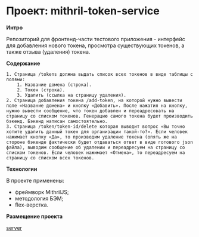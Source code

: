 # Проект: mithril-token-service

**Интро**

Репозиторий для фронтенд-части тестового приложения - интерфейс для добавления нового токена, просмотра существующих токенов, а также отзыва (удаления) токена.

**Содержание**

    1. Страница /tokens должна выдать список всех токенов в виде таблицы с полями:
        1. Название домена (строка).
        2. Токен (строка).
        3. Удалить (ссылка на страницу удаления).
    2. Страница добавления токена /add-token, на которой нужно вывести поле «Название домена» и кнопку «Добавить». После нажатия на кнопку, нужно вывести сообщение, что токен добавлен и переадресовать на страницу со списком токенов. Генерацию самого токена будет производить бэкенд. Бэкенд написан самостоятельно.
    3. Страница /token/token-id/delete которая выводит вопрос «Вы точно хотите удалить данный токен для организации такой-то?». Если человек нажимает кнопку «Да», то производим удаление токена (опять же на стороне бэкенде фактически будет отдаваться ответ в виде готового json файла), выводим сообщение об удалении и переадресуем на страницу со списком токенов. Если человек нажимает «Отмена», то переадресуем на страницу со списком всех токенов.

**Технологии**

В проекте применены:
* фреймворк MithrilJS;
* методология БЭМ;
* flex-верстка.

**Размещение проекта**

[server](https://api.pivovarova.diploma.nomoredomains.xyz/)
